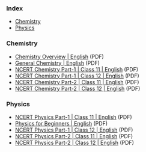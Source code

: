 ### Index

* [Chemistry](#Chemistry)
* [Physics](#Physics)


### Chemistry

* [Chemistry Overview | English](https://web.ung.edu/media/Chemistry2/Chemistry-LR.pdf) (PDF)
* [General Chemistry | English](https://www.wiley.com/college/sc/klein/doc/c01_AReviewOfGeneralChemistry_Klein.pdf) (PDF)
* [NCERT Chemistry Part-1 | Class 11 | English](https://ncert.nic.in/textbook/pdf/kech1ps.pdf) (PDF)
* [NCERT Chemistry Part-1 | Class 12 | English](https://ncert.nic.in/textbook.php?lech1=ps-9) (PDF)
* [NCERT Chemistry Part-2 | Class 11 | English](https://ncert.nic.in/textbook/pdf/kech2ps.pdf) (PDF)
* [NCERT Chemistry Part-2 | Class 12 | English](https://ncert.nic.in/textbook.php?lech2=1-7) (PDF)


### Physics

* [NCERT Physics Part-1 | Class 11 | English](https://ncert.nic.in/textbook.php?keph1=1-8) (PDF)
* [Physics for Beginners | English](http://www.thenatureofthings.info/physics_for_beginners-_PDf(copy).pdf) (PDF)
* [NCERT Physics Part-1 | Class 12 | English](https://ncert.nic.in/textbook.php?leph1=1-8) (PDF)
* [NCERT Physics Part-2 | Class 11 | English](https://ncert.nic.in/textbook.php?keph2=1-7) (PDF)
* [NCERT Physics Part-2 | Class 12 | English](https://ncert.nic.in/textbook.php?leph2=1-6) (PDF)
